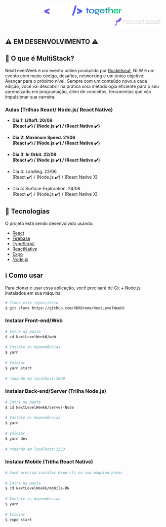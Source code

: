 <h1 align="center">
  <br/>
  <img alt="NLW_Together" src="./preview/nlw-logo.svg" width="250px" />
  
  <div align="right">
    <a href="https://rocketseat.com.br">
      <img alt="rocketseat" src="./preview/rocketseat-logo.svg" width="150px" />
    </a>
  </div>
</h1>

## :warning: **EM DESENVOLVIMENTO** :warning:

## 📃 O que é MultiStack?

NextLevelWeek é um evento online produzido por [Rocketseat](https://github.com/rocketseat), NLW é um evento com muito código, desafios, networking e um único objetivo: Avançar para o próximo nível. Sempre com um conteúdo novo a cada edição, você vai descobrir na prática uma metodologia eficiente para o seu aprendizado em programação, além de conceitos, ferramentas que vão impulsionar sua carreira.

### Aulas (Trilhas React/ Node.js/ React Native)
- **Dia 1: Liftoff. 20/06 <br/>
(React :heavy_check_mark:) / (Node.js :heavy_check_mark:) / (React Native :heavy_check_mark:)**

- **Dia 2: Maximum Speed. 21/06 <br/>
(React :heavy_check_mark:) / (Node.js :heavy_check_mark:) / (React Native :heavy_check_mark:)**

- **Dia 3: In Orbit. 22/06 <br/>
(React :heavy_check_mark:) / (Node.js :heavy_check_mark:) / (React Native :heavy_check_mark:)**

- Dia 4: Landing. 23/06 <br/>
(React :heavy_check_mark:) / (Node.js :heavy_check_mark:) / (React Native X)

- Dia 5: Surface Exploration. 24/06 <br/>
(React :heavy_check_mark:) / (Node.js :heavy_check_mark:) / (React Native X)

## :rocket: Tecnologias

O projeto está sendo desenvolvido usando:

- [React][reactjs]
- [Firebase][firebase]
- [TypeScript][typescript]
- [ReactNative][Reactnative]
- [Expo][expo]
- [Node.js][nodejs]

## :information_source: Como usar

Para clonar e usar essa aplicação, você precisará de [Git][git] + [Node.js][nodejs] instalados em sua máquina

```bash
# Clone este repositório
$ git clone https://github.com/VDRBreno/NextLevelWeek6
```

### Instalar Front-end/Web

```bash
# Entre na pasta
$ cd NextLevelWeek6/web

# Instale as dependências
$ yarn

# Iniciar
$ yarn start

# rodando em localhost:3000
```

<!-- ### Pré-visualização (front-end)

<h1 align="center">
    <img alt="FrontendPreview" src="./preview/website.png" />
</h1> -->

### Instalar Back-end/Server (Trilha Node.js)

```bash
# Entre na pasta
$ cd NextLevelWeek6/server-Node

# Instale as dependências
$ yarn

# Iniciar
$ yarn dev

# rodando em localhost:3333
```

### Instalar Mobile (Trilha React Native)

```bash
# Você precisa instalar Expo-cli na sua máquina antes

# Entre na pasta
$ cd NextLevelWeek6/mobile-RN

# Instale as dependências
$ yarn

# Iniciar
$ expo start
```
<!-- ### Pré-visualização (mobile)

<h1 align="center">
    <img alt="AppMobilePreview" src="./preview/app.png" />
</h1> -->

[typescript]: https://www.typescriptlang.org/
[reactjs]: https://reactjs.org
[nextjs]: https://nextjs.org
[materialui]: https://material-ui.com/pt/
[nodejs]: https://nodejs.org/en/
[git]: https://git-scm.com
[python]: https://www.python.org
[django]: https://www.djangoproject.com
[expo]: https://expo.io
[reactnative]: https://reactnative.dev
[firebase]: https://firebase.google.com/?hl=pt